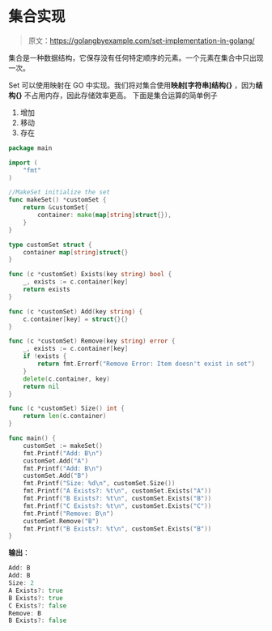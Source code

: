 # 集合实现

> 原文：<https://golangbyexample.com/set-implementation-in-golang/>

集合是一种数据结构，它保存没有任何特定顺序的元素。一个元素在集合中只出现一次。

Set 可以使用映射在 GO 中实现。我们将对集合使用**映射[字符串]结构{}** ，因为**结构{}** 不占用内存，因此存储效率更高。
下面是集合运算的简单例子

1.  增加
2.  移动
3.  存在

```go
package main

import (
    "fmt"
)

//MakeSet initialize the set
func makeSet() *customSet {
    return &customSet{
        container: make(map[string]struct{}),
    }
}

type customSet struct {
    container map[string]struct{}
}

func (c *customSet) Exists(key string) bool {
    _, exists := c.container[key]
    return exists
}

func (c *customSet) Add(key string) {
    c.container[key] = struct{}{}
}

func (c *customSet) Remove(key string) error {
    _, exists := c.container[key]
    if !exists {
        return fmt.Errorf("Remove Error: Item doesn't exist in set")
    }
    delete(c.container, key)
    return nil
}

func (c *customSet) Size() int {
    return len(c.container)
}

func main() {
    customSet := makeSet()
    fmt.Printf("Add: B\n")
    customSet.Add("A")
    fmt.Printf("Add: B\n")
    customSet.Add("B")
    fmt.Printf("Size: %d\n", customSet.Size())
    fmt.Printf("A Exists?: %t\n", customSet.Exists("A"))
    fmt.Printf("B Exists?: %t\n", customSet.Exists("B"))
    fmt.Printf("C Exists?: %t\n", customSet.Exists("C"))
    fmt.Printf("Remove: B\n")
    customSet.Remove("B")
    fmt.Printf("B Exists?: %t\n", customSet.Exists("B"))
}
```

**输出**：

```go
Add: B
Add: B
Size: 2
A Exists?: true
B Exists?: true
C Exists?: false
Remove: B
B Exists?: false
```